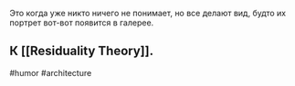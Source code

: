Это когда уже никто ничего не понимает, но все делают вид, будто их портрет вот-вот появится в галерее.

К [[Residuality Theory]].
-
#humor #architecture